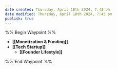```yaml
---
date created: Thursday, April 18th 2024, 7:43 pm
date modified: Thursday, April 18th 2024, 7:43 pm
publish: true
---
```


%% Begin Waypoint %%
- **[[Monetization & Funding]]**
- **[[Tech Startup]]**
	- **[[Founder Lifestyle]]**

%% End Waypoint %%